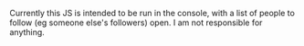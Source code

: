 Currently this JS is intended to be run in the console, with a list of people to follow (eg someone else's followers) open.  I am not responsible for anything.
